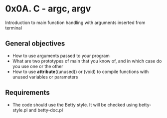 # 0x0A. C - argc, argv

Introduction to main function handling with arguments inserted from terminal

## General objectives

- How to use arguments passed to your program
- What are two prototypes of main that you know of, and in which case do you use one or the other
- How to use __attribute__((unused)) or (void) to compile functions with unused variables or parameters

## Requirements

- The code should use the Betty style. It will be checked using betty-style.pl and betty-doc.pl

